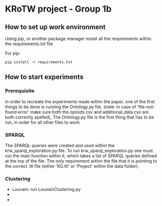 # KRoTW project - Group 1b

## How to set up work environment

Using pip, or another package manager install all the requirements within the requirements.txt file

For pip:
```
pip install -r requirements.txt
```


## How to start experiments

### Prerequisite 
In order to recreate the experiments made within the paper, one of the first things to be done is running the Ontology.py file. (note: in case of 'file-not-found error' make sure both the opioids.csv and additional_data.csv are both correctly spelled), The Ontology.py file is the first thing that has to be run, in order for all other files to work.

### SPARQL
The SPARQL queries were created and used within the krw_sparql_exploration.py file. To run krw_sparql_exploration.py one must run the main function within it, which takes a list of SPARQL queries defined at the top of the file. The only requirement within the file that it is pointing to the correct .ttl file (either 'KG.ttl' or 'Project' within the data folder). 

### Clustering
- Louvain: run LouvainClustering.py
- 
- 
